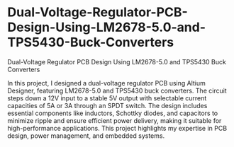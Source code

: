 # Dual-Voltage-Regulator-PCB-Design-Using-LM2678-5.0-and-TPS5430-Buck-Converters
Dual-Voltage Regulator PCB Design Using LM2678-5.0 and TPS5430 Buck Converters


In this project, I designed a dual-voltage regulator PCB using Altium Designer, featuring LM2678-5.0 and TPS5430 buck converters. The circuit steps down a 12V input to a stable 5V output with selectable current capacities of 5A or 3A through an SPDT switch. The design includes essential components like inductors, Schottky diodes, and capacitors to minimize ripple and ensure efficient power delivery, making it suitable for high-performance applications. This project highlights my expertise in PCB design, power management, and embedded systems.
